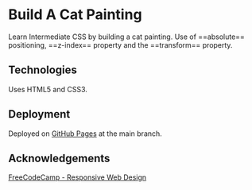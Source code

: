 # Build A Cat Painting

Learn Intermediate CSS by building a cat painting. Use of ==absolute== positioning, ==z-index== property and the ==transform== property.

## Technologies

Uses HTML5 and CSS3.

## Deployment

Deployed on [GitHub Pages](https://abeefe.github.io/cat-painting/) at the main branch.

## Acknowledgements

[FreeCodeCamp - Responsive Web Design](https://www.freecodecamp.org)
